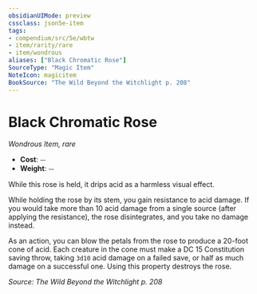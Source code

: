```yaml
---
obsidianUIMode: preview
cssclass: json5e-item
tags:
- compendium/src/5e/wbtw
- item/rarity/rare
- item/wondrous
aliases: ["Black Chromatic Rose"]
SourceType: "Magic Item"
NoteIcon: magicitem
BookSource: "The Wild Beyond the Witchlight p. 208"
---
```

# Black Chromatic Rose
*Wondrous Item, rare*  

- **Cost**: ⏤
- **Weight**: ⏤

While this rose is held, it drips acid as a harmless visual effect.

While holding the rose by its stem, you gain resistance to acid damage. If you would take more than 10 acid damage from a single source (after applying the resistance), the rose disintegrates, and you take no damage instead.

As an action, you can blow the petals from the rose to produce a 20-foot cone of acid. Each creature in the cone must make a DC 15 Constitution saving throw, taking `3d10` acid damage on a failed save, or half as much damage on a successful one. Using this property destroys the rose.

*Source: The Wild Beyond the Witchlight p. 208*